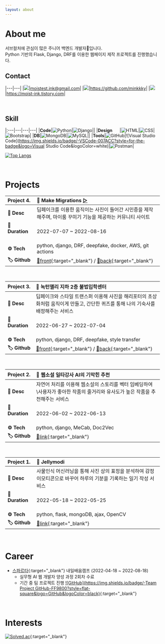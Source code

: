```yaml
---
layout: about 
---
```


# About me
서브컬처에 관심이 많은 주니어 백엔드 개발자🌱입니다.<br/>
Python 기반의 Flask, Django, DRF를 이용한 웹페이지 제작 프로젝트를 진행했습니다.

## Contact

|---|---|
|![](https://img.shields.io/badge/-Gmail-fff?style=square&logo=Gmail&logoColor=black)|<moistest.ink@gmail.com>|
|![](https://img.shields.io/badge/-Github-fff?style=square&logo=GitHub&logoColor=black)|<https://github.com/minkkky>|
|![](https://img.shields.io/badge/-Blog-fff?style=square&logo=Tistory&logoColor=black)|<https://moist-ink.tistory.com>|

<br/>

## Skill

|:---|---|---|---|
|**Code**|![Python](https://img.shields.io/badge/-Python-3776AB?style=for-the-badge&logo=Python&logoColor=white)|![Django](https://img.shields.io/badge/-Django-092E20?style=for-the-badge&logo=Django&logoColor=white)||
|**Design** &nbsp;&nbsp;&nbsp;&nbsp;&nbsp;|![HTML](https://img.shields.io/badge/-HTML-E34F26?style=for-the-badge&logo=HTML5&logoColor=white)|![CSS](https://img.shields.io/badge/-CSS-1572B6?style=for-the-badge&logo=CSS3&logoColor=white)|![Bootstrap](https://img.shields.io/badge/-Bootstrap-7952B3?style=for-the-badge&logo=Bootstrap&logoColor=white)|
|**DB**|![MongoDB](https://img.shields.io/badge/-MongoDB-47A248?style=for-the-badge&logo=MongoDB&logoColor=white)|![MySQL](https://img.shields.io/badge/-MySQL-4479A1?style=for-the-badge&logo=MySQL&logoColor=white)||
|**Tools**|![GitHub](https://img.shields.io/badge/-GitHub-181717?style=for-the-badge&logo=GitHub&logoColor=white)|![Visual Studio Code](https://img.shields.io/badge/-VSCode-007ACC?style=for-the-badge&logo=Visual Studio Code&logoColor=white)|![Postman](https://img.shields.io/badge/-Postman-FF6C37?style=for-the-badge&logo=Postman&logoColor=white)|

[![Top Langs](https://github-readme-stats.vercel.app/api/top-langs/?username=minkkky&layout=compact)](https://github.com/minkkky)

<br/>

# Projects

|Project 4.|🚀 Make Migrations [▷](/2022-07-07/WM)|
|:---|:---|
|**📄 Desc**|딥페이크를 이용한 움직이는 사진이 들어간 시민증을 제작해주며, 마이룸 꾸미기 기능을 제공하는 커뮤니티 사이트|
|**📅 Duration** &nbsp;&nbsp;&nbsp;|2022-07-07 ~ 2022-08-16|
|**⚙️ Tech**|python, django, DRF, deepfake, docker, AWS, git actions|
|**🏷️ Github**|[🔗front](https://github.com/cmjcum/WM_front){:target="_blank"} / [🔗back](https://github.com/cmjcum/WM_back){:target="_blank"}|

<br/>

|Project 3.|🎩 녹턴앨리 지하 2층 불법입학센터|
|:---|:---|
|**📄 Desc**|딥페이크와 스타일 트랜스퍼 이용해 사진을 해리포터의 초상화처럼 움직이게 만들고, 간단한 퀴즈를 통해 나의 기숙사를 배정해주는 서비스|
|**📅 Duration** &nbsp;&nbsp;&nbsp;|2022-06-27 ~ 2022-07-04|
|**⚙️ Tech**|python, django, DRF, deepfake, style transfer|
|**🏷️ Github**|[🔗front](https://github.com/cmjcum/200ok_frontend){:target="_blank"} / [🔗back](https://github.com/cmjcum/200ok_backend){:target="_blank"}|

<br/>

|Project 2.|🤖 웹소설 일타강사 AI의 기막힌 추천|
|:---|:---|
|**📄 Desc**|자연어 처리를 이용해 웹소설의 스토리를 벡터 임베딩하여 \사용자가 좋아한 작품의 줄거리와 유사도가 높은 작품을 추천해주는 서비스|
|**📅 Duration** &nbsp;&nbsp;&nbsp;|2022-06-02 ~ 2022-06-13|
|**⚙️ Tech**|python, django, MeCab, Doc2Vec|
|**🏷️ Github**|[🔗link](https://github.com/cmjcum/webtachu){:target="_blank"}|

<br/>

|Project 1.|🍮 Jellymodi|
|:---|:---|
|**📄 Desc**|사물인식 머신러닝을 통해 사진 상의 표정을 분석하여 감정 이모티콘으로 바꾸어 하루의 기분을 기록하는 일기 작성 서비스|
|**📅 Duration** &nbsp;&nbsp;&nbsp;|2022-05-18 ~ 2022-05-25|
|**⚙️ Tech**|python, flask, mongoDB, ajax, OpenCV|
|**🏷️ Github**|[🔗link](https://github.com/cmjcum/Jellymodi_team){:target="_blank"}|

<br/>

# Career
* [스파르타](https://spartacodingclub.kr/){:target="_blank"} 내일배움캠프 (2022-04-18 ~ 2022-08-18)
  * 실무형 AI 웹 개발자 양성 과정 2회차 수료
  * 기간 중 팀 프로젝트 진행
 [![GitHub](https://img.shields.io/badge/-Team Project GitHub-FF9800?style=flat-square&logo=GitHub&logoColor=black)](https://github.com/cmjcum){:target="_blank"}

<br/>

# Interests
[![Solved.ac](http://mazassumnida.wtf/api/generate_badge?boj=mp98dl4)](https://solved.ac/profile/mp98dl4){:target="_blank"}